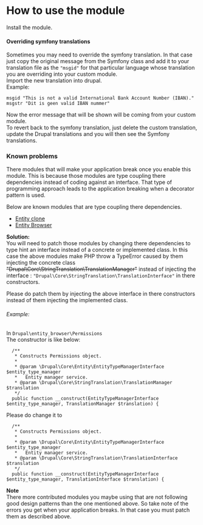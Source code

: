 # How to use the module

Install the module.

#### Overriding symfony translations
Sometimes you may need to override the symfony translation.
In that case just copy the original message from the Symfony
class and add it to your translation file as the `"msgid"` for that particular language whose translation
you are overriding into your custom module.  
Import the new translation into drupal.  
Example:  
```
msgid "This is not a valid International Bank Account Number (IBAN)."  
msgstr "Dit is geen valid IBAN nummer" 
``` 
Now the error message that will be shown will be coming from your custom module.  
To revert back to the symfony translation, just delete the custom translation, update the Drupal translations
and you will then see the Symfony translations.

### Known problems  
There modules that will make your application break once you enable this module.
This is because those modules are type coupling there dependencies instead of coding against an interface.
That type of programming approach leads to the application breaking when a decorator pattern is used.

Below are known modules that are type coupling there dependencies.
- [Entity clone](https://www.drupal.org/project/entity_clone)
- [Entity Browser](https://www.drupal.org/project/entity_browser)

**Solution:**  
You will need to patch those modules by changing there dependencies to type hint an interface instead of a concrete or 
implemented class.
In this case the above modules make PHP throw a TypeError caused by them injecting the 
concrete class ~~"Drupal\Core\StringTranslation\TranslationManager"~~
instead of injecting the interface : `"Drupal\Core\StringTranslation\TranslationInterface"` in there constructors.

Please do patch them by injecting the above interface in there constructors instead of them injecting the
implemented class.

###### Example:  
In `Drupal\entity_browser\Permissions`  
The constructor is like below:  
```
  /**
   * Constructs Permissions object.
   *
   * @param \Drupal\Core\Entity\EntityTypeManagerInterface $entity_type_manager
   *   Entity manager service.
   * @param \Drupal\Core\StringTranslation\TranslationManager $translation
   */
  public function __construct(EntityTypeManagerInterface $entity_type_manager, TranslationManager $translation) {
```
Please do change it to 
```
  /**
   * Constructs Permissions object.
   *
   * @param \Drupal\Core\Entity\EntityTypeManagerInterface $entity_type_manager
   *   Entity manager service.
   * @param \Drupal\Core\StringTranslation\TranslationInterface $translation
   */
  public function __construct(EntityTypeManagerInterface $entity_type_manager, TranslationInterface $translation) {
```

**Note**  
There more contributed modules you maybe using that are not following good design patterns than the one mentioned above.
So take note of the errors you get when your application breaks.
In that case you must patch them as described above.
